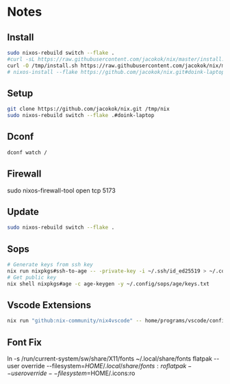 # Notes

## Install

```bash
sudo nixos-rebuild switch --flake .
#curl -sL https://raw.githubusercontent.com/jacokok/nix/master/install.sh | bash
curl -O /tmp/install.sh https://raw.githubusercontent.com/jacokok/nix/master/install.sh
# nixos-install --flake https://github.com/jacokok/nix.git#doink-laptop
```

## Setup

```bash
git clone https://github.com/jacokok/nix.git /tmp/nix
sudo nixos-rebuild switch --flake .#doink-laptop
```

## Dconf

```bash
dconf watch /
```

## Firewall

sudo nixos-firewall-tool open tcp 5173

## Update

```bash
sudo nixos-rebuild switch --flake .
```

## Sops

```bash
# Generate keys from ssh key
nix run nixpkgs#ssh-to-age -- -private-key -i ~/.ssh/id_ed25519 > ~/.config/sops/age/keys.txt
# Get public key
nix shell nixpkgs#age -c age-keygen -y ~/.config/sops/age/keys.txt
```

## Vscode Extensions

```bash
nix run "github:nix-community/nix4vscode" -- home/programs/vscode/config.toml -o home/programs/vscode/vscode_plugins.nix
```

## Font Fix

ln -s /run/current-system/sw/share/X11/fonts ~/.local/share/fonts
flatpak --user override --filesystem=$HOME/.local/share/fonts:ro
flatpak --user override --filesystem=$HOME/.icons:ro
